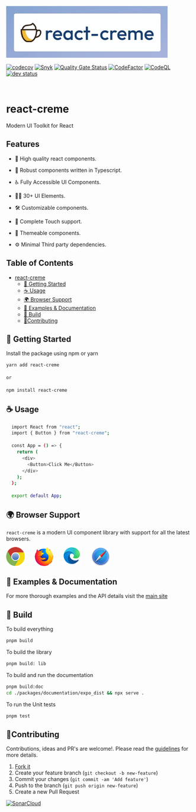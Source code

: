 <section>
  <img src="./readme-assets/logo.jpg" />
</section>

[![codecov](https://codecov.io/gh/prabhuignoto/react-creme/branch/master/graph/badge.svg?token=JEL70TGE8Q)](https://codecov.io/gh/prabhuignoto/react-creme)
[![Snyk](https://snyk.io/test/github/prabhuignoto/react-creme/badge.svg)](https://snyk.io/test/github/prabhuignoto/react-creme)
[![Quality Gate Status](https://sonarcloud.io/api/project_badges/measure?project=react-creme&metric=alert_status)](https://sonarcloud.io/summary/new_code?id=react-creme)
[![CodeFactor](https://www.codefactor.io/repository/github/prabhuignoto/react-creme/badge)](https://www.codefactor.io/repository/github/prabhuignoto/react-creme)
[![CodeQL](https://github.com/prabhuignoto/react-creme/actions/workflows/codeql-analysis.yml/badge.svg)](https://github.com/prabhuignoto/react-creme/actions/workflows/codeql-analysis.yml)
[![dev status](https://img.shields.io/badge/status-alpha-green)](https://img.shields.io/badge/status-alpha-green)

</br>

# react-creme

Modern UI Toolkit for React

<h2>Features</h2>

- 💎 High quality react components.
- 💪 Robust components written in Typescript.
- ♿ Fully Accessible UI Components.

- 🏳️‍🌈 30+ UI Elements.

- 🛠️ Customizable components.

- 📱 Complete Touch support.

- 🎨 Themeable components.

- ⚙️ Minimal Third party dependencies.

<h2>Table of Contents</h2>

- [react-creme](#react-creme)
  - [🚀 Getting Started](#-getting-started)
  - [☕ Usage](#-usage)
  - [🌍 Browser Support](#-browser-support)
  - [🍫 Examples & Documentation](#-examples--documentation)
  - [🔨 Build](#-build)
  - [🤝Contributing](#contributing)

## 🚀 Getting Started

Install the package using npm or yarn

```sh
yarn add react-creme

or

npm install react-creme

```

## ☕ Usage

```sh
  import React from "react";
  import { Button } from "react-creme";

  const App = () => {
    return (
      <div>
        <Button>Click Me</Button>
      </div>
    );
  };

  export default App;
```

## 🌍 Browser Support

`react-creme` is a modern UI component library with support for all the latest browsers.

<div style="display: flex; justify-content: space-between; width: 280px">
  <img src="./readme-assets/chrome.svg" alt="chrome" width=50 />
  <img src="./readme-assets/firefox.svg" alt="chrome" width=50 />
  <img src="./readme-assets/edge.svg" alt="chrome" width=50 />
  <img src="./readme-assets/safari.svg" alt="chrome" width=50 />
</div>

## 🍫 Examples & Documentation

For more thorough examples and the API details visit the [main site](https://react-creme.vercel.app)

## 🔨 Build

To build everything

```sh
pnpm build
```

To build the library

```sh
pnpm build: lib
```

To build and run the documentation

```sh
pnpm build:doc
cd ./packages/documentation/expo_dist && npx serve .
```

To run the Unit tests

```sh
pnpm test
```

## 🤝Contributing

Contributions, ideas and PR's are welcome!. Please read the [guidelines](/CONTRIBUTING.md) for more details.

1. [Fork it](https://github.com/prabhuignoto/react-creme/fork)
2. Create your feature branch (`git checkout -b new-feature`)
3. Commit your changes (`git commit -am 'Add feature'`)
4. Push to the branch (`git push origin new-feature`)
5. Create a new Pull Request

[![SonarCloud](https://sonarcloud.io/images/project_badges/sonarcloud-orange.svg)](https://sonarcloud.io/summary/new_code?id=react-creme)
